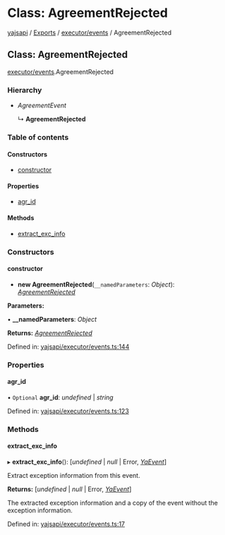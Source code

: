 # Class: AgreementRejected

[yajsapi](../yajsapi.md) / [Exports](../modules/) / [executor/events](../modules/executor_events.md) / AgreementRejected

## Class: AgreementRejected

[executor/events](../modules/executor_events.md).AgreementRejected

### Hierarchy

* _AgreementEvent_

  ↳ **AgreementRejected**

### Table of contents

#### Constructors

* [constructor](executor_events.agreementrejected.md#constructor)

#### Properties

* [agr\_id](executor_events.agreementrejected.md#agr_id)

#### Methods

* [extract\_exc\_info](executor_events.agreementrejected.md#extract_exc_info)

### Constructors

#### constructor

* **new AgreementRejected**\(`__namedParameters`: _Object_\): [_AgreementRejected_](executor_events.agreementrejected.md)

**Parameters:**

• **\_\_namedParameters**: _Object_

**Returns:** [_AgreementRejected_](executor_events.agreementrejected.md)

Defined in: [yajsapi/executor/events.ts:144](https://github.com/golemfactory/yajsapi/blob/289a25a/yajsapi/executor/events.ts#L144)

### Properties

#### agr\_id

• `Optional` **agr\_id**: _undefined_ \| _string_

Defined in: [yajsapi/executor/events.ts:123](https://github.com/golemfactory/yajsapi/blob/289a25a/yajsapi/executor/events.ts#L123)

### Methods

#### extract\_exc\_info

▸ **extract\_exc\_info**\(\): \[_undefined_ \| _null_ \| Error, [_YaEvent_](executor_events.yaevent.md)\]

Extract exception information from this event.

**Returns:** \[_undefined_ \| _null_ \| Error, [_YaEvent_](executor_events.yaevent.md)\]

The extracted exception information and a copy of the event without the exception information.

Defined in: [yajsapi/executor/events.ts:17](https://github.com/golemfactory/yajsapi/blob/289a25a/yajsapi/executor/events.ts#L17)

